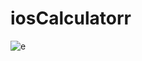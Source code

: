 # iosCalculatorr
![e](https://user-images.githubusercontent.com/79365821/224101415-4b3ca574-da52-4711-bdea-7facea50d3c8.png)
